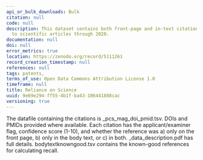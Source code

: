 ```yaml
---
api_or_bulk_downloads: Bulk
citation: null
code: null
description: This dataset contains both front-page and in-text citations from patents
  to scientific articles through 2020.
documentation: null
doi: null
error_metrics: true
location: https://zenodo.org/record/5111261
record_creation_timestamp: null
references: null
tags: patents,
terms_of_use: Open Data Commons Attribution License 1.0
timeframe: null
title: Reliance on Science
uuid: 9e69e294-ff55-4b1f-ba43-106441888cac
versioning: true
---
```


The datafile containing the citations is \_pcs_mag_doi_pmid.tsv. DOIs and PMIDs provided where available. Each citation has the applicant/examiner flag, confidence score (1-10), and whether the reference was a) only on the front page, b) only in the body text, or c) in both. \_data_description.pdf has full details. bodytextknowngood.tsv contains the known-good references for calculating recall.